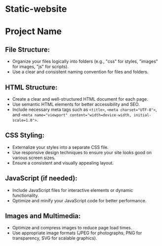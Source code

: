 # Static-website
# Project Name

## File Structure:

- Organize your files logically into folders (e.g., "css" for styles, "images" for images, "js" for scripts).
- Use a clear and consistent naming convention for files and folders.

## HTML Structure:

- Create a clear and well-structured HTML document for each page.
- Use semantic HTML elements for better accessibility and SEO.
- Include necessary meta tags such as `<title>`, `<meta charset="UTF-8">`, and `<meta name="viewport" content="width=device-width, initial-scale=1.0">`.

## CSS Styling:

- Externalize your styles into a separate CSS file.
- Use responsive design techniques to ensure your site looks good on various screen sizes.
- Ensure a consistent and visually appealing layout.

## JavaScript (if needed):

- Include JavaScript files for interactive elements or dynamic functionality.
- Optimize and minify your JavaScript code for better performance.

## Images and Multimedia:

- Optimize and compress images to reduce page load times.
- Use appropriate image formats (JPEG for photographs, PNG for transparency, SVG for scalable graphics).
